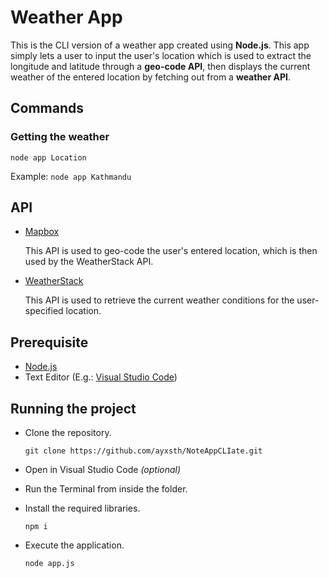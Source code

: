 # Weather App

This is the CLI version of a weather app created using **Node.js**. This app simply lets a user to input the user's location which is used to extract the longitude and latitude through a **geo-code API**, then displays the current weather of the entered location by fetching out from a **weather API**.

## Commands

### Getting the weather
``node app Location``

Example: ``node app Kathmandu``


## API
- [Mapbox](https://www.mapbox.com/)

    This API is used to geo-code the user's entered location, which is then used by the WeatherStack API.

- [WeatherStack](https://weatherstack.com/)

    This API is used to retrieve the current weather conditions for the user-specified location.

## Prerequisite
- [Node.js](https://nodejs.org/en/download/) 
- Text Editor (E.g.: [Visual Studio Code](https://code.visualstudio.com/download))

## Running the project
- Clone the repository.
    
    ``git clone https://github.com/ayxsth/NoteAppCLIate.git``
- Open in Visual Studio Code *(optional)*
- Run the Terminal from inside the folder.
- Install the required libraries.

    ``npm i``
- Execute the application.

    ``node app.js``